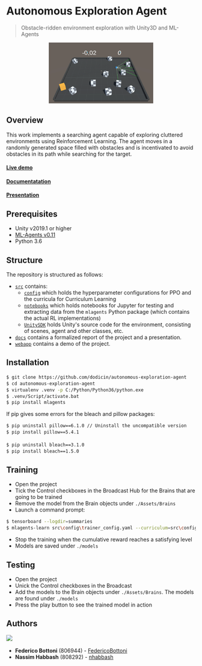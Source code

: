 # Autonomous Exploration Agent
> Obstacle-ridden environment exploration with Unity3D and ML-Agents 

<p align="center">
  <img  src="docs/example.gif" width="55%">
</p>

## Overview

This work implements a searching agent capable of exploring cluttered environments using Reinforcement Learning. The agent moves in a randomly generated space filled with obstacles and is incentivated to avoid obstacles in its path while searching for the target.

#### [Live demo](https://nhabbash.github.io/autonomous-exploration-agent/)
#### [Documentatation](docs/report.pdf)
#### [Presentation](docs/presentation.pdf)

## Prerequisites

* Unity v2019.1 or higher
* [ML-Agents v0.11](https://github.com/Unity-Technologies/ml-agents/tree/0.11.0)
* Python 3.6

## Structure

The repository is structured as follows:

- [`src`](src) contains:
    - [`config`](src/config) which holds the hyperparameter configurations for PPO and the curricula for Curriculum Learning
    - [`notebooks`](src/notebooks) which holds notebooks for Jupyter for testing and extracting data from the `mlagents` Python package (which contains the actual RL implementations)
    - [`UnitySDK`](src/UnitySDK) holds Unity's source code for the environment, consisting of scenes, agent and other classes, etc.
- [`docs`](docs) contains a formalized report of the project and a presentation.
- [`webapp`](webapp) contains a demo of the project.

## Installation
```sh
$ git clone https://github.com/dodicin/autonomous-exploration-agent
$ cd autonomous-exploration-agent
$ virtualenv .venv -p C:/Python/Python36/python.exe 
$ .venv/Script/activate.bat
$ pip install mlagents
```

If pip gives some errors for the bleach and pillow packages:
```sh
$ pip uninstall pillow==6.1.0 // Uninstall the uncompatible version
$ pip install pillow==5.4.1

$ pip uninstall bleach==3.1.0
$ pip install bleach==1.5.0
```

## Training
* Open the project
* Tick the Control checkboxes in the Broadcast Hub for the Brains that are going to be trained
* Remove the model from the Brain objects under `./Assets/Brains`
* Launch a command prompt:
```sh
$ tensorboard --logdir=summaries
$ mlagents-learn src\config\trainer_config.yaml --curriculum=src\config\curricula\autonomous-exploration-agent\ --run-id=<RunID> --train
```
* Stop the training when the cumulative reward reaches a satisfying level
* Models are saved under `./models`

## Testing
* Open the project
* Unick the Control checkboxes in the Broadcast
* Add the models to the Brain objects under `./Assets/Brains`. The models are found under `./models`
* Press the play button to see the trained model in action

## Authors
<a href="https://github.com/FedericoBottoni/autonomous-exploration-agent/graphs/contributors">
  <img src="https://contributors-img.web.app/image?repo=FedericoBottoni/autonomous-exploration-agent" />
</a>

* **Federico Bottoni** (806944) - [FedericoBottoni](https://github.com/FedericoBottoni)
* **Nassim Habbash** (808292) - [nhabbash](https://github.com/nhabbash)
